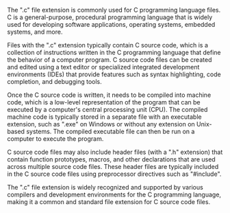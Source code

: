 The ".c" file extension is commonly used for C programming language files. C is a general-purpose, procedural programming language that is widely used for developing software applications, operating systems, embedded systems, and more.

Files with the ".c" extension typically contain C source code, which is a collection of instructions written in the C programming language that define the behavior of a computer program. C source code files can be created and edited using a text editor or specialized integrated development environments (IDEs) that provide features such as syntax highlighting, code completion, and debugging tools.

Once the C source code is written, it needs to be compiled into machine code, which is a low-level representation of the program that can be executed by a computer's central processing unit (CPU). The compiled machine code is typically stored in a separate file with an executable extension, such as ".exe" on Windows or without any extension on Unix-based systems. The compiled executable file can then be run on a computer to execute the program.

C source code files may also include header files (with a ".h" extension) that contain function prototypes, macros, and other declarations that are used across multiple source code files. These header files are typically included in the C source code files using preprocessor directives such as "#include".

The ".c" file extension is widely recognized and supported by various compilers and development environments for the C programming language, making it a common and standard file extension for C source code files.
